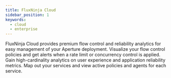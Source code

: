 ```yaml
---
title: FluxNinja Cloud
sidebar_position: 1
keywords:
  - cloud
  - enterprise
---
```


FluxNinja Cloud provides premium flow control and reliability analytics for easy management of your Aperture deployment.
Visualize your flow control policies and get alerts when a rate limit or concurrency control is applied.
Gain high-cardinality analytics on user experience and application reliability metrics.
Map out your services and view active policies and agents for each service.
